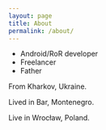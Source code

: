 ```yaml
---
layout: page
title: About
permalink: /about/
---
```


* Android/RoR developer
* Freelancer
* Father

<p>From Kharkov, Ukraine.</p>
<p>Lived in Bar, Montenegro.</p>
<p>Live in Wrocław, Poland.</p>


